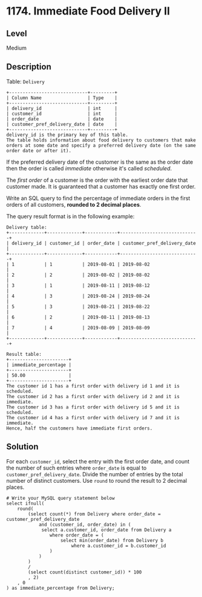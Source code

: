 # 1174. Immediate Food Delivery II
## Level
Medium

## Description
Table: `Delivery`
```
+-----------------------------+---------+
| Column Name                 | Type    |
+-----------------------------+---------+
| delivery_id                 | int     |
| customer_id                 | int     |
| order_date                  | date    |
| customer_pref_delivery_date | date    |
+-----------------------------+---------+
delivery_id is the primary key of this table.
The table holds information about food delivery to customers that make orders at some date and specify a preferred delivery date (on the same order date or after it).
```

If the preferred delivery date of the customer is the same as the order date then the order is called *immediate* otherwise it's called *scheduled*.

The *first order* of a customer is the order with the earliest order date that customer made. It is guaranteed that a customer has exactly one first order.

Write an SQL query to find the percentage of immediate orders in the first orders of all customers, **rounded to 2 decimal places**.

The query result format is in the following example:
```
Delivery table:
+-------------+-------------+------------+-----------------------------+
| delivery_id | customer_id | order_date | customer_pref_delivery_date |
+-------------+-------------+------------+-----------------------------+
| 1           | 1           | 2019-08-01 | 2019-08-02                  |
| 2           | 2           | 2019-08-02 | 2019-08-02                  |
| 3           | 1           | 2019-08-11 | 2019-08-12                  |
| 4           | 3           | 2019-08-24 | 2019-08-24                  |
| 5           | 3           | 2019-08-21 | 2019-08-22                  |
| 6           | 2           | 2019-08-11 | 2019-08-13                  |
| 7           | 4           | 2019-08-09 | 2019-08-09                  |
+-------------+-------------+------------+-----------------------------+

Result table:
+----------------------+
| immediate_percentage |
+----------------------+
| 50.00                |
+----------------------+
The customer id 1 has a first order with delivery id 1 and it is scheduled.
The customer id 2 has a first order with delivery id 2 and it is immediate.
The customer id 3 has a first order with delivery id 5 and it is scheduled.
The customer id 4 has a first order with delivery id 7 and it is immediate.
Hence, half the customers have immediate first orders.
```

## Solution
For each `customer_id`, select the entry with the first order date, and count the number of such entries where `order_date` is equal to `customer_pref_delivery_date`. Divide the number of entries by the total number of distinct customers. Use `round` to round the result to 2 decimal places.
```
# Write your MySQL query statement below
select ifnull(
    round(
        (select count(*) from Delivery where order_date = customer_pref_delivery_date
            and (customer_id, order_date) in (
             select a.customer_id, order_date from Delivery a
                where order_date = (
                    select min(order_date) from Delivery b
                        where a.customer_id = b.customer_id
                )
            )
        )
        /
        (select count(distinct customer_id)) * 100
        , 2)
    , 0
) as immediate_percentage from Delivery;
```
